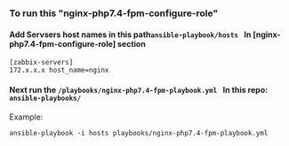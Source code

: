 ### To run this "nginx-php7.4-fpm-configure-role"

#### Add Servsers host names in this path```ansible-playbook/hosts ``` In [nginx-php7.4-fpm-configure-role] section
```
[zabbix-servers]
172.x.x.x host_name=nginx
```
#### Next run the ````/playbooks/nginx-php7.4-fpm-playbook.yml ```` In this repo: ````ansible-playbooks/````
Example:
```
ansible-playbook -i hosts playbooks/nginx-php7.4-fpm-playbook.yml 
```